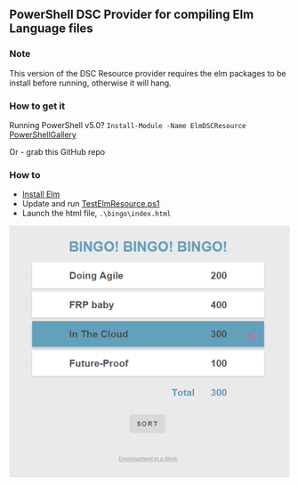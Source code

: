 PowerShell DSC Provider for compiling Elm Language files
-

### Note

This version of the DSC Resource provider requires the elm packages to be install before running, otherwise it will hang. 

### How to get it 
Running PowerShell v5.0? `Install-Module -Name ElmDSCResource` [PowerShellGallery](https://www.powershellgallery.com/packages/ElmDSCResource/)

Or - grab this GitHub repo


### How to 
* [Install Elm](http://elm-lang.org/)
* Update and run [TestElmResource.ps1](https://github.com/dfinke/ElmDSCResource/blob/master/TestElmResource.ps1)
* Launch the html file, `.\bingo\index.html`

![image](https://raw.githubusercontent.com/dfinke/ElmDSCResource/master/images/Bingo.png)